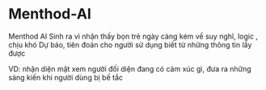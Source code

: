 # Menthod-AI
Menthod AI Sinh ra vì nhận thấy bọn trẻ ngày càng kém về suy nghĩ, logic , chịu khó Dự báo, tiên đoán cho người sử dụng biết từ những thông tin lấy được 

VD: nhận diện mặt xem người đối diện đang có cảm xúc gì, đưa ra những sáng kiến khi người dùng bị bế tắc

